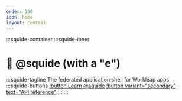 ```yaml
---
order: 100
icon: home
layout: central
---
```


<style>
    #welcome h1 {
        display: none;
    }

    .squide-container {
        display: flex;
        align-items: center;
        justify-content: center;
        text-align: center;
        margin-top: 5rem;
    }

    .squide-inner h1 {
        display: block;
        margin-bottom: 1rem;
        font-size: 2.5rem;
    }

    /* Always hide the header anchor */
    .squide-inner h1 a {
        display: none !important;
    }

    .squide-tagline p {
        font-size: 1.5rem;
    }

    .squide-buttons p {
        display: inline-flex;
        column-gap: 12px;
    }
</style>

:::squide-container
:::squide-inner
# 🦑 @squide (with a "e")
:::squide-tagline
The federated application shell for Workleap apps
:::squide-buttons
[!button Learn @squide](/getting-started.md)
[!button variant="secondary" text="API reference"](/api/reference.md)
:::
:::







